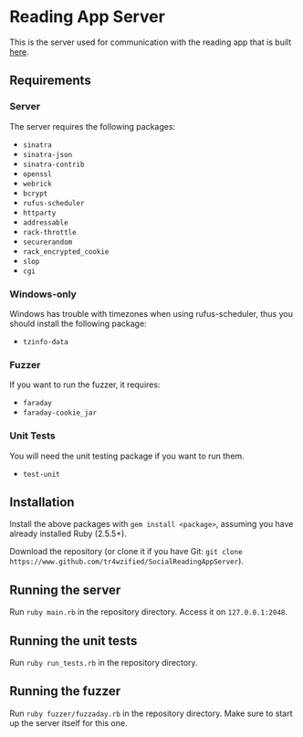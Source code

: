 # Reading App Server
This is the server used for communication with the reading app that is built [here](https://www.github.com/tr4wzified/socialreadingapp).

## Requirements
### Server
The server requires the following packages:
- `sinatra`
- `sinatra-json`
- `sinatra-contrib`
- `openssl`
- `webrick`
- `bcrypt`
- `rufus-scheduler`
- `httparty`
- `addressable`
- `rack-throttle`
- `securerandom`
- `rack_encrypted_cookie`
- `slop`
- `cgi`

### Windows-only
Windows has trouble with timezones when using rufus-scheduler, thus you should install the following package:
- `tzinfo-data`

### Fuzzer
If you want to run the fuzzer, it requires:
- `faraday`
- `faraday-cookie_jar`

### Unit Tests
You will need the unit testing package if you want to run them.
- `test-unit`

## Installation
Install the above packages with `gem install <package>`, assuming you have already installed Ruby (2.5.5+).

Download the repository (or clone it if you have Git: `git clone https://www.github.com/tr4wzified/SocialReadingAppServer`).

## Running the server
Run `ruby main.rb` in the repository directory. Access it on `127.0.0.1:2048`.

## Running the unit tests
Run `ruby run_tests.rb` in the repository directory.

## Running the fuzzer
Run `ruby fuzzer/fuzzaday.rb` in the repository directory. Make sure to start up the server itself for this one.
